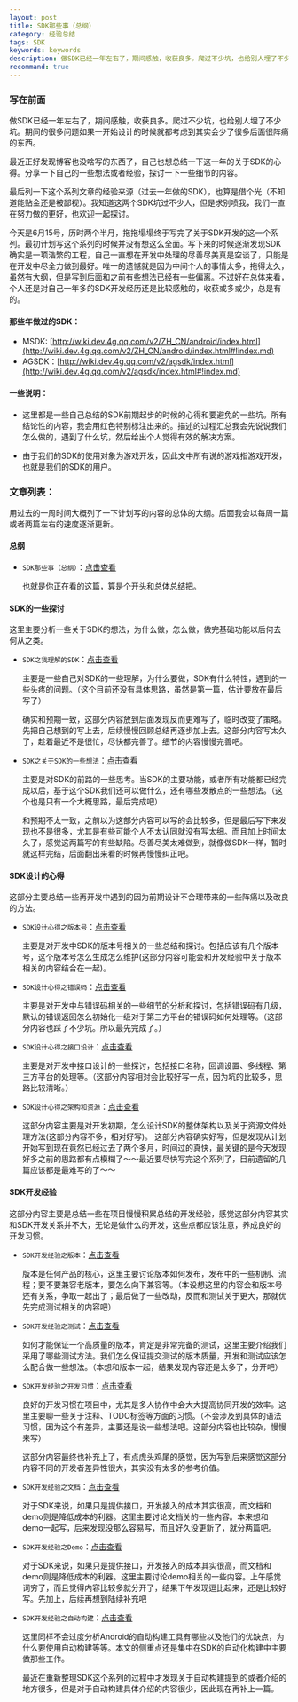 ```yaml
---
layout: post
title: SDK那些事（总纲）
category: 经验总结
tags: SDK
keywords: keywords
description: 做SDK已经一年左右了，期间感触，收获良多。爬过不少坑，也给别人埋了不少坑。期间的很多问题如果一开始设计的时候就都考虑到其实会少了很多后面很阵痛的东西。最近正好发现博客也没啥写的东西了，自己也想总结一下这一年的关于SDK的心得。分享一下自己的一些想法或者经验，探讨一下一些细节的内容。
recommand: true
---
```

### 写在前面

做SDK已经一年左右了，期间感触，收获良多。爬过不少坑，也给别人埋了不少坑。期间的很多问题如果一开始设计的时候就都考虑到其实会少了很多后面很阵痛的东西。

最近正好发现博客也没啥写的东西了，自己也想总结一下这一年的关于SDK的心得。分享一下自己的一些想法或者经验，探讨一下一些细节的内容。

最后列一下这个系列文章的经验来源（过去一年做的SDK），也算是借个光（不知道能贴金还是被鄙视）。我知道这两个SDK坑过不少人，但是求别喷我，我们一直在努力做的更好，也欢迎一起探讨。

今天是6月15号，历时两个半月，拖拖塌塌终于写完了关于SDK开发的这一个系列。最初计划写这个系列的时候并没有想这么全面。写下来的时候逐渐发现SDK确实是一项浩繁的工程，自己一直想在开发中处理的尽善尽美真是空谈了，只能是在开发中尽全力做到最好。唯一的遗憾就是因为中间个人的事情太多，拖得太久，虽然有大纲，但是写到后面和之前有些想法已经有一些偏离。不过好在总体来看，个人还是对自己一年多的SDK开发经历还是比较感触的，收获或多或少，总是有的。

#### 那些年做过的SDK：

- MSDK: [http://wiki.dev.4g.qq.com/v2/ZH_CN/android/index.html](http://wiki.dev.4g.qq.com/v2/ZH_CN/android/index.html#!index.md)
- AGSDK：[http://wiki.dev.4g.qq.com/v2/agsdk/index.html](http://wiki.dev.4g.qq.com/v2/agsdk/index.html#!index.md)

#### 一些说明：

- 这里都是一些自己总结的SDK前期起步的时候的心得和要避免的一些坑。所有结论性的内容，我会用红色特别标注出来的。描述的过程汇总我会先说说我们怎么做的，遇到了什么坑，然后给出个人觉得有效的解决方案。

- 由于我们的SDK的使用对象为游戏开发，因此文中所有说的游戏指游戏开发，也就是我们的SDK的用户。

### 文章列表：

用过去的一周时间大概列了一下计划写的内容的总体的大纲。后面我会以每周一篇或者两篇左右的速度逐渐更新。

#### 总纲
 	
- `SDK那些事（总纲）`：[点击查看](https://blog.bihe0832.com/sdk_summary.html)

	也就是你正在看的这篇，算是个开头和总体总结把。
	
#### SDK的一些探讨

这里主要分析一些关于SDK的想法，为什么做，怎么做，做完基础功能以后何去何从之类。

- `SDK之我理解的SDK`：[点击查看](https://blog.bihe0832.com/sdk_summary_sdk_of_my_explain.html)
	
	主要是一些自己对SDK的一些理解，为什么要做，SDK有什么特性，遇到的一些头疼的问题。（这个目前还没有具体思路，虽然是第一篇，估计要放在最后写了）
	
	确实和预期一致，这部分内容放到后面发现反而更难写了，临时改变了策略。先把自己想到的写上去，后续慢慢回顾总结再逐步加上去。这部分内容写太久了，趁着最近不是很忙，尽快都完善了。细节的内容慢慢完善吧。

- `SDK之关于SDK的一些想法`：[点击查看](https://blog.bihe0832.com/sdk_summary_future.html)
	
	主要是对SDK的前路的一些思考。当SDK的主要功能，或者所有功能都已经完成以后，基于这个SDK我们还可以做什么，还有哪些发散点的一些想法。（这个也是只有一个大概思路，最后完成吧）
	
	和预期不太一致，之前以为这部分内容可以写的会比较多，但是最后写下来发现也不是很多，尤其是有些可能个人不太认同就没有写太细。而且加上时间太久了，感觉这两篇写的有些缺陷。尽善尽美太难做到，就像做SDK一样，暂时就这样完结，后面翻出来看的时候再慢慢纠正吧。
	
#### SDK设计的心得

这部分主要总结一些再开发中遇到的因为前期设计不合理带来的一些阵痛以及改良的方法。

- `SDK设计心得之版本号`：[点击查看](https://blog.bihe0832.com/sdk_design_versioncode.html)

	主要是对开发中SDK的版本号相关的一些总结和探讨。包括应该有几个版本号，这个版本号怎么生成怎么维护(这部分内容可能会和开发经验中关于版本相关的内容结合在一起)。

- `SDK设计心得之错误码`：[点击查看](https://blog.bihe0832.com/sdk_design_errorcode.html)

	主要是对开发中与错误码相关的一些细节的分析和探讨，包括错误码有几级，默认的错误返回怎么初始化一级对于第三方平台的错误码如何处理等。（这部分内容也踩了不少坑。所以最先完成了。）

- `SDK设计心得之接口设计`：[点击查看](https://blog.bihe0832.com/sdk_desigin_api.html)

	主要是对开发中接口设计的一些探讨，包括接口名称，回调设置、多线程、第三方平台的处理等。（这部分内容相对会比较好写一点，因为坑的比较多，思路比较清晰。）

- `SDK设计心得之架构和资源`：[点击查看](https://blog.bihe0832.com/sdk_design_structure_resource.html)

	这部分内容主要是对开发初期，怎么设计SDK的整体架构以及关于资源文件处理方法(这部分内容不多，相对好写)。
	这部分内容确实好写，但是发现从计划开始写到现在竟然已经过去了两个多月，时间过的真快，最关键的是今天发现好多之前的思路都有点模糊了～～最近要尽快写完这个系列了，目前遗留的几篇应该都是最难写的了～～
	
#### SDK开发经验

这部分内容主要是总结一些在项目慢慢积累总结的开发经验，感觉这部分内容其实和SDK开发关系并不大，无论是做什么的开发，这些点都应该注意，养成良好的开发习惯。

-  `SDK开发经验之版本`：[点击查看](https://blog.bihe0832.com/sdk_experience_version.html)

	版本是任何产品的核心，这里主要讨论版本如何发布，发布中的一些机制、流程；要不要兼容老版本，要怎么向下兼容等。（本设想这里的内容会和版本号还有关系，争取一起出了；最后做了一些改动，反而和测试关于更大，那就优先完成测试相关的内容吧）

-  `SDK开发经验之测试`：[点击查看](https://blog.bihe0832.com/sdk_experience_test.html)

	如何才能保证一个高质量的版本，肯定是非常完备的测试，这里主要介绍我们采用了哪些测试方法。我们怎么保证提交测试的版本质量，开发和测试应该怎么配合做一些想法。（本想和版本一起，结果发现内容还是太多了，分开吧）
	
- `SDK开发经验之开发习惯`：[点击查看](https://blog.bihe0832.com/sdk_experience_habit.html)

	良好的开发习惯在项目中，尤其是多人协作中会大大提高协同开发的效率。这里主要聊一些关于注释、TODO标签等方面的习惯。（不会涉及到具体的语法习惯，因为这个有差异，主要还是说一些想法吧。这部分内容也比较杂，慢慢来写）
	
	这部分内容最终也补充上了，有点虎头鸡尾的感觉，因为写到后来感觉这部分内容不同的开发者差异性很大，其实没有太多的参考价值。
	
- `SDK开发经验之文档`：[点击查看](https://blog.bihe0832.com/sdk_experience_document.html)

	对于SDK来说，如果只是提供接口，开发接入的成本其实很高，而文档和demo则是降低成本的利器。这里主要讨论文档关的一些内容。本来想和demo一起写，后来发现没那么容易写，而且好久没更新了，就分两篇吧。
	
- `SDK开发经验之Demo`：[点击查看](https://blog.bihe0832.com/sdk_experience_Demo.html)

	对于SDK来说，如果只是提供接口，开发接入的成本其实很高，而文档和demo则是降低成本的利器。这里主要讨论demo相关的一些内容。上午感觉词穷了，而且觉得内容比较多就分开了，结果下午发现逗比起来，还是比较好写。先加上，后续再想到陆续补充吧
	
- `SDK开发经验之自动构建`：[点击查看](https://blog.bihe0832.com/sdk_experience_auto_build.html)

	这里同样不会过度分析Android的自动构建工具有哪些以及他们的优缺点，为什么要使用自动构建等等。本文的侧重点还是集中在SDK的自动化构建中主要做那些工作。
	
	最近在重新整理SDK这个系列的过程中才发现关于自动构建提到的或者介绍的地方很多，但是对于自动构建具体介绍的内容很少，因此现在再补上一篇。
